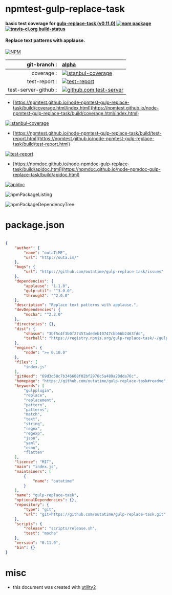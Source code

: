 # npmtest-gulp-replace-task

#### basic test coverage for  [gulp-replace-task (v0.11.0)](https://github.com/outatime/gulp-replace-task#readme)  [![npm package](https://img.shields.io/npm/v/npmtest-gulp-replace-task.svg?style=flat-square)](https://www.npmjs.org/package/npmtest-gulp-replace-task) [![travis-ci.org build-status](https://api.travis-ci.org/npmtest/node-npmtest-gulp-replace-task.svg)](https://travis-ci.org/npmtest/node-npmtest-gulp-replace-task)

#### Replace text patterns with applause.

[![NPM](https://nodei.co/npm/gulp-replace-task.png?downloads=true&downloadRank=true&stars=true)](https://www.npmjs.com/package/gulp-replace-task)

| git-branch : | [alpha](https://github.com/npmtest/node-npmtest-gulp-replace-task/tree/alpha)|
|--:|:--|
| coverage : | [![istanbul-coverage](https://npmtest.github.io/node-npmtest-gulp-replace-task/build/coverage.badge.svg)](https://npmtest.github.io/node-npmtest-gulp-replace-task/build/coverage.html/index.html)|
| test-report : | [![test-report](https://npmtest.github.io/node-npmtest-gulp-replace-task/build/test-report.badge.svg)](https://npmtest.github.io/node-npmtest-gulp-replace-task/build/test-report.html)|
| test-server-github : | [![github.com test-server](https://npmtest.github.io/node-npmtest-gulp-replace-task/GitHub-Mark-32px.png)](https://npmtest.github.io/node-npmtest-gulp-replace-task/build/app/index.html) | | build-artifacts : | [![build-artifacts](https://npmtest.github.io/node-npmtest-gulp-replace-task/glyphicons_144_folder_open.png)](https://github.com/npmtest/node-npmtest-gulp-replace-task/tree/gh-pages/build)|

- [https://npmtest.github.io/node-npmtest-gulp-replace-task/build/coverage.html/index.html](https://npmtest.github.io/node-npmtest-gulp-replace-task/build/coverage.html/index.html)

[![istanbul-coverage](https://npmtest.github.io/node-npmtest-gulp-replace-task/build/screenCapture.buildCi.browser.%252Ftmp%252Fbuild%252Fcoverage.lib.html.png)](https://npmtest.github.io/node-npmtest-gulp-replace-task/build/coverage.html/index.html)

- [https://npmtest.github.io/node-npmtest-gulp-replace-task/build/test-report.html](https://npmtest.github.io/node-npmtest-gulp-replace-task/build/test-report.html)

[![test-report](https://npmtest.github.io/node-npmtest-gulp-replace-task/build/screenCapture.buildCi.browser.%252Ftmp%252Fbuild%252Ftest-report.html.png)](https://npmtest.github.io/node-npmtest-gulp-replace-task/build/test-report.html)

- [https://npmdoc.github.io/node-npmdoc-gulp-replace-task/build/apidoc.html](https://npmdoc.github.io/node-npmdoc-gulp-replace-task/build/apidoc.html)

[![apidoc](https://npmdoc.github.io/node-npmdoc-gulp-replace-task/build/screenCapture.buildCi.browser.%252Ftmp%252Fbuild%252Fapidoc.html.png)](https://npmdoc.github.io/node-npmdoc-gulp-replace-task/build/apidoc.html)

![npmPackageListing](https://npmtest.github.io/node-npmtest-gulp-replace-task/build/screenCapture.npmPackageListing.svg)

![npmPackageDependencyTree](https://npmtest.github.io/node-npmtest-gulp-replace-task/build/screenCapture.npmPackageDependencyTree.svg)



# package.json

```json

{
    "author": {
        "name": "outaTiME",
        "url": "http://outa.im/"
    },
    "bugs": {
        "url": "https://github.com/outatime/gulp-replace-task/issues"
    },
    "dependencies": {
        "applause": "1.1.0",
        "gulp-util": "^3.0.0",
        "through2": "^2.0.0"
    },
    "description": "Replace text patterns with applause.",
    "devDependencies": {
        "mocha": "^2.2.0"
    },
    "directories": {},
    "dist": {
        "shasum": "3bf5c4f3b0f27457adedeb10747cbb66b2463fdd",
        "tarball": "https://registry.npmjs.org/gulp-replace-task/-/gulp-replace-task-0.11.0.tgz"
    },
    "engines": {
        "node": ">= 0.10.0"
    },
    "files": [
        "index.js"
    ],
    "gitHead": "69d3d58c7b346608f02bf2976c5a489a20dda76c",
    "homepage": "https://github.com/outatime/gulp-replace-task#readme",
    "keywords": [
        "gulpplugin",
        "replace",
        "replacement",
        "pattern",
        "patterns",
        "match",
        "text",
        "string",
        "regex",
        "regexp",
        "json",
        "yaml",
        "cson",
        "flatten"
    ],
    "license": "MIT",
    "main": "index.js",
    "maintainers": [
        {
            "name": "outatime"
        }
    ],
    "name": "gulp-replace-task",
    "optionalDependencies": {},
    "repository": {
        "type": "git",
        "url": "git+https://github.com/outatime/gulp-replace-task.git"
    },
    "scripts": {
        "release": "scripts/release.sh",
        "test": "mocha"
    },
    "version": "0.11.0",
    "bin": {}
}
```



# misc
- this document was created with [utility2](https://github.com/kaizhu256/node-utility2)
